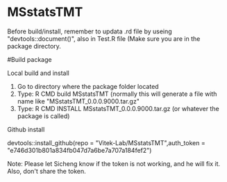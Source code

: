 # MSstatsTMT

Before build/install, remember to updata .rd file by useing "devtools::document()", also in Test.R file (Make sure you are in the package directory.

#Build package

Local build and install
1. Go to directory where the package folder located
2. Type: R CMD build MSstatsTMT (normally this will generate a file with name like "MSstatsTMT_0.0.0.9000.tar.gz"
3. Type: R CMD INSTALL MSstatsTMT_0.0.0.9000.tar.gz (or whatever the package is called)


Github install

devtools::install_github(repo = "Vitek-Lab/MSstatsTMT",auth_token = "e746d301b801a834fb047d7a6be7a707a184fef2")


Note: Please let Sicheng know if the token is not working, and he will fix it. Also, don't share the token.

